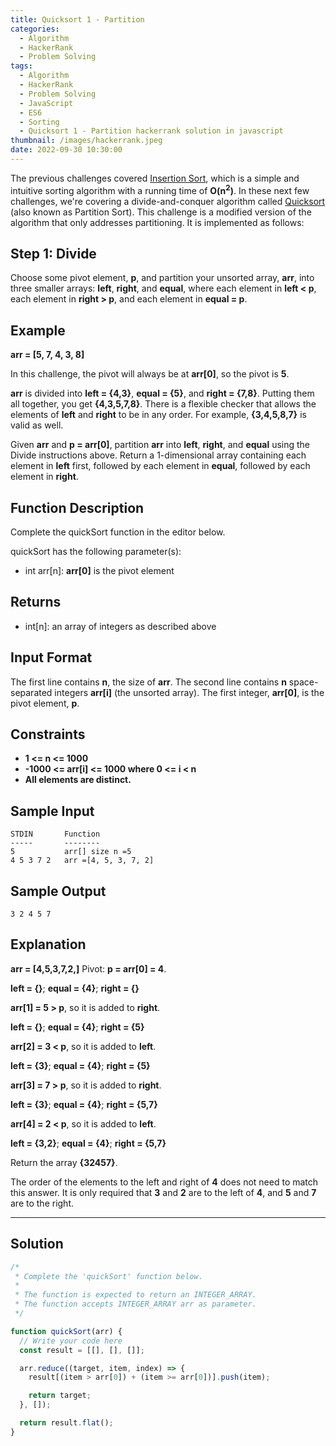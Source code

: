 ```yaml
---
title: Quicksort 1 - Partition
categories:
  - Algorithm
  - HackerRank
  - Problem Solving
tags:
  - Algorithm
  - HackerRank
  - Problem Solving
  - JavaScript
  - ES6
  - Sorting
  - Quicksort 1 - Partition hackerrank solution in javascript
thumbnail: /images/hackerrank.jpeg
date: 2022-09-30 10:30:00
---
```



The previous challenges covered [Insertion Sort](https://en.wikipedia.org/wiki/Insertion_sort), which is a simple and intuitive sorting algorithm with a running time of **O(n<sup>2</sup>)**. In these next few challenges, we're covering a divide-and-conquer algorithm called [Quicksort](https://en.wikipedia.org/wiki/Quicksort) (also known as Partition Sort). This challenge is a modified version of the algorithm that only addresses partitioning. It is implemented as follows:

<!-- more -->

## Step 1: Divide

Choose some pivot element, **p**, and partition your unsorted array, **arr**, into three smaller arrays: **left**, **right**, and **equal**, where each element in **left < p**, each element in **right > p**, and each element in **equal = p**.

## Example

**arr = [5, 7, 4, 3, 8]**

In this challenge, the pivot will always be at **arr[0]**, so the pivot is **5**.

**arr** is divided into **left = {4,3}**, **equal = {5}**, and **right = {7,8}**.
Putting them all together, you get **{4,3,5,7,8}**. There is a flexible checker that allows the elements of **left** and **right** to be in any order. For example, **{3,4,5,8,7}** is valid as well.

Given **arr** and **p = arr[0]**, partition **arr** into **left**, **right**, and **equal** using the Divide instructions above. Return a 1-dimensional array containing each element in **left** first, followed by each element in **equal**, followed by each element in **right**.

## Function Description

Complete the quickSort function in the editor below.

quickSort has the following parameter(s):

- int arr[n]: **arr[0]** is the pivot element

## Returns

- int[n]: an array of integers as described above

## Input Format

The first line contains **n**, the size of **arr**.
The second line contains **n** space-separated integers **arr[i]** (the unsorted array). The first integer, **arr[0]**, is the pivot element, **p**.

## Constraints

- **1 <= n <= 1000**
- **-1000 <= arr[i] <= 1000 where 0 <= i < n**
- **All elements are distinct.**

## Sample Input

```
STDIN       Function
-----       --------
5           arr[] size n =5
4 5 3 7 2   arr =[4, 5, 3, 7, 2]
```

## Sample Output

```
3 2 4 5 7
```

## Explanation

**arr = [4,5,3,7,2,]** Pivot: **p = arr[0] = 4**.

**left = {}**; **equal = {4}**; **right = {}**

**arr[1] = 5 > p**, so it is added to **right**.

**left = {}**; **equal = {4}**; **right = {5}**

**arr[2] = 3 < p**, so it is added to **left**.

**left = {3}**; **equal = {4}**; **right = {5}**

**arr[3] = 7 > p**, so it is added to **right**.

**left = {3}**; **equal = {4}**; **right = {5,7}**

**arr[4] = 2 < p**, so it is added to **left**.

**left = {3,2}**; **equal = {4}**; **right = {5,7}**

Return the array **{32457}**.

The order of the elements to the left and right of **4** does not need to match this answer. It is only required that **3** and **2** are to the left of **4**, and **5** and **7** are to the right.

---

## Solution

```javascript
/*
 * Complete the 'quickSort' function below.
 *
 * The function is expected to return an INTEGER_ARRAY.
 * The function accepts INTEGER_ARRAY arr as parameter.
 */

function quickSort(arr) {
  // Write your code here
  const result = [[], [], []];

  arr.reduce((target, item, index) => {
    result[(item > arr[0]) + (item >= arr[0])].push(item);

    return target;
  }, []);

  return result.flat();
}
```

